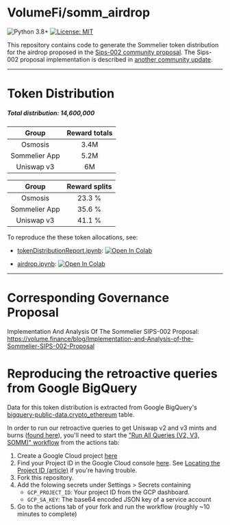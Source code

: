 # VolumeFi/somm_airdrop <!-- omit in toc -->


![Python 3.8+] [![License: MIT]](https://github.com/VolumeFi/somm_airdrop/blob/main/LICENSE)

[Python 3.8+]: https://img.shields.io/badge/python-3.8+-blue.svg
[License: MIT]: https://img.shields.io/badge/License-MIT-yellow.svg 


This repository contains code to generate the Sommelier token distribution for the airdrop proposed in the [Sips-002 community proposal](https://community.sommelier.finance/t/sips-002-a-proposal-for-a-sommelier-token-airdrop-of-somm-to-select-liquidity-providers/272). The Sips-002 proposal implementation is described in [another community update](https://community.sommelier.finance/t/implementation-and-analysis-of-the-sommelier-sips-002-proposal/402).


---

# Token Distribution

##### Total distribution: 14,600,000

| Group |  Reward totals |
| :---: |  :---:   |
| Osmosis | 3.4M |
| Sommelier App | 5.2M | 
| Uniswap v3 | 6M |

| Group |  Reward splits |
| :---: |  :---:   |
| Osmosis | 23.3 % |
| Sommelier App |35.6 % |
| Uniswap v3 | 41.1 % |

To reproduce the these token allocations, see:

- [tokenDistributionReport.ipynb][tokenDistribution notebook link]: [![Open In Colab](https://colab.research.google.com/assets/colab-badge.svg)][tokenDistribution Colab link] 

- [airdrop.ipynb][airdrop notebook link]: [![Open In Colab](https://colab.research.google.com/assets/colab-badge.svg)][airdrop Colab link]

[tokenDistribution notebook link]: https://github.com/VolumeFi/somm_airdrop/blob/main/tokenDistributionReport.ipynb 

[tokenDistribution Colab link]: https://colab.research.google.com/github/VolumeFi/somm_airdrop/blob/main/tokenDistributionReport.ipynb

[airdrop notebook link]: https://github.com/VolumeFi/somm_airdrop/blob/main/airdrop.ipynb

[airdrop Colab link]: https://colab.research.google.com/github/VolumeFi/somm_airdrop/blob/main/airdrop.ipynb

---

# Corresponding Governance Proposal 

Implementation And Analysis Of The Sommelier SIPS-002 Proposal: https://volume.finance/blog/Implementation-and-Analysis-of-the-Sommelier-SIPS-002-Proposal


# Reproducing the retroactive queries from Google BigQuery

Data for this token distribution is extracted from Google BigQuery's [bigquery-public-data.crypto_ethereum](https://console.cloud.google.com/bigquery?p=bigquery-public-data&d=crypto_ethereum&page=dataset) table.

In order to run our retroactive queries to get Uniswap v2 and v3 mints and burns ([found here]()), you'll need to start the ["Run All Queries (V2, V3, SOMM)" workflow](https://github.com/VolumeFi/somm_airdrop/actions/workflows/all-queries.yaml) from the actions tab:
1. Create a Google Cloud project [here](https://cloud.google.com/) 
1. Find your Project ID in the Google Cloud console [here](https://console.cloud.google.com/). See [Locating the Project ID (article)](https://support.google.com/googleapi/answer/7014113?hl=en) if you're having trouble.
1. Fork this repository.
1. Add the folowing secrets under Settings > Secrets containing 
    - `GCP_PROJECT_ID`: Your project ID from the GCP dashboard.
    - `GCP_SA_KEY`: The base64 encoded JSON key of a service account
1. Go to the actions tab of your fork and run the workflow (roughly ~10 minutes to complete)

